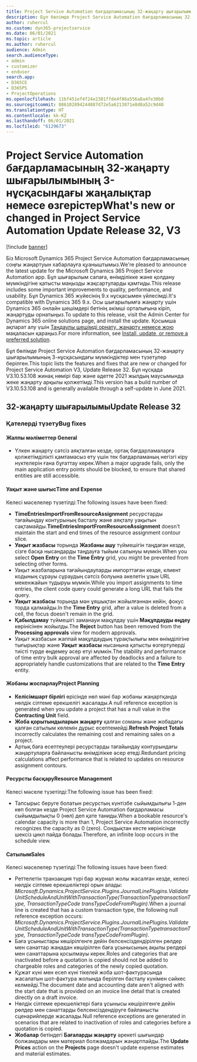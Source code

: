 ```yaml
---
title: Project Service Automation бағдарламасының 32-жаңарту шығарылымының 3-нұсқасындағы жаңалықтар немесе өзгерістер
description: Бұл бөлімде Project Service Automation бағдарламасының 32-жаңарту шығарылымының 3‑нұсқасындағы қолжетімді мүмкіндіктер мен түзетулер берілген.
author: ruhercul
ms.custom: dyn365-projectservice
ms.date: 06/01/2021
ms.topic: article
ms.author: ruhercul
audience: Admin
search.audienceType:
- admin
- customizer
- enduser
search.app:
- D365CE
- D365PS
- ProjectOperations
ms.openlocfilehash: 11bf451ef4f24e2301ffde4f86a556a8a4fe30b0
ms.sourcegitcommit: 886102894244887d72e5a6213071e8d8a52c9d48
ms.translationtype: HT
ms.contentlocale: kk-KZ
ms.lasthandoff: 06/01/2021
ms.locfileid: "6129673"
---
```

# <a name="whats-new-or-changed-in-project-service-automation-update-release-32-v3"></a><span data-ttu-id="e5599-103">Project Service Automation бағдарламасының 32-жаңарту шығарылымының 3-нұсқасындағы жаңалықтар немесе өзгерістер</span><span class="sxs-lookup"><span data-stu-id="e5599-103">What's new or changed in Project Service Automation Update Release 32, V3</span></span>

[!include [banner](../includes/psa-now-project-operations.md)]

<span data-ttu-id="e5599-104">Біз Microsoft Dynamics 365 Project Service Automation бағдарламасының соңғы жаңартуын хабарлауға қуаныштымыз.</span><span class="sxs-lookup"><span data-stu-id="e5599-104">We're pleased to announce the latest update for the Microsoft Dynamics 365 Project Service Automation app.</span></span> <span data-ttu-id="e5599-105">Бұл шығарылым сапаға, өнімділікке және қолдану мүмкіндігіне қатысты маңызды жақсартуларды қамтиды.</span><span class="sxs-lookup"><span data-stu-id="e5599-105">This release includes some important improvements to quality, performance, and usability.</span></span> <span data-ttu-id="e5599-106">Бұл Dynamics 365 жүйесінің 9.x нұсқасымен үйлесімді.</span><span class="sxs-lookup"><span data-stu-id="e5599-106">It's compatible with Dynamics 365 9.x.</span></span> <span data-ttu-id="e5599-107">Осы шығарылымға жаңарту үшін Dynamics 365 онлайн шешімдері бетінің әкімші орталығына кіріп, жаңартуды орнатыңыз.</span><span class="sxs-lookup"><span data-stu-id="e5599-107">To update to this release, visit the Admin Center for Dynamics 365 online solutions page, and install the update.</span></span> <span data-ttu-id="e5599-108">Қосымша ақпарат алу үшін [Таңдаулы шешімді орнату, жаңарту немесе жою](/power-platform/admin/install-remove-preferred-solution) мақаласын қараңыз.</span><span class="sxs-lookup"><span data-stu-id="e5599-108">For more information, see [Install, update, or remove a preferred solution](/power-platform/admin/install-remove-preferred-solution).</span></span>

<span data-ttu-id="e5599-109">Бұл бөлімде Project Service Automation бағдарламасының 32-жаңарту шығарылымының 3-нұсқасындағы мүмкіндіктер мен түзетулер берілген.</span><span class="sxs-lookup"><span data-stu-id="e5599-109">This topic lists the features and fixes that are new or changed for Project Service Automation V3, Update Release 32.</span></span> <span data-ttu-id="e5599-110">Бұл нұсқада V3.10.53.108 жинақ нөмірі бар және әдетте 2021 жылдың маусымында жеке жаңарту арқылы қолжетімді.</span><span class="sxs-lookup"><span data-stu-id="e5599-110">This version has a build number of V3.10.53.108 and is generally available through a self-update in June 2021.</span></span>

## <a name="update-release-32"></a><span data-ttu-id="e5599-111">32-жаңарту шығарылымы</span><span class="sxs-lookup"><span data-stu-id="e5599-111">Update Release 32</span></span>

### <a name="bug-fixes"></a><span data-ttu-id="e5599-112">Қателерді түзету</span><span class="sxs-lookup"><span data-stu-id="e5599-112">Bug fixes</span></span>

#### <a name="general"></a><span data-ttu-id="e5599-113">Жалпы мәліметтер </span><span class="sxs-lookup"><span data-stu-id="e5599-113">General</span></span>

- <span data-ttu-id="e5599-114">Үлкен жаңарту сәтсіз аяқталған кезде, ортақ бағдарламаларға қолжетімділікті қамтамасыз ету үшін тек бағдарламаның негізгі кіру нүктелерін ғана бұғаттау керек.</span><span class="sxs-lookup"><span data-stu-id="e5599-114">When a major upgrade fails, only the main application entry points should be blocked, to ensure that shared entities are still accessible.</span></span>

#### <a name="time-and-expense"></a><span data-ttu-id="e5599-115">Уақыт және шығыс</span><span class="sxs-lookup"><span data-stu-id="e5599-115">Time and Expense</span></span>

<span data-ttu-id="e5599-116">Келесі мәселелер түзетілді:</span><span class="sxs-lookup"><span data-stu-id="e5599-116">The following issues have been fixed:</span></span>

- <span data-ttu-id="e5599-117">**TimeEntriesImportFromResourceAssignment** ресурстарды тағайындау контурының басталу және аяқталу уақытын сақтамайды.</span><span class="sxs-lookup"><span data-stu-id="e5599-117">**TimeEntriesImportFromResourceAssignment** doesn't maintain the start and end times of the resource assignment contour slice.</span></span>
- <span data-ttu-id="e5599-118">**Уақыт жазбасы** торында **Жазбаны ашу** түймешігін таңдаған кезде, сізге басқа нысандарды таңдауға тыйым салынуы мүмкін.</span><span class="sxs-lookup"><span data-stu-id="e5599-118">When you select **Open Entry** on the **Time Entry** grid, you might be prevented from selecting other forms.</span></span>
- <span data-ttu-id="e5599-119">Уақыт жазбаларына тағайындауларды импорттаған кезде, клиент кодының сұрауы сұраудың сәтсіз болуына әкелетін ұзын URL мекенжайын тудыруы мүмкін.</span><span class="sxs-lookup"><span data-stu-id="e5599-119">While you import assignments to time entries, the client code query could generate a long URL that fails the query.</span></span>
- <span data-ttu-id="e5599-120">**Уақыт жазбасы** торында мән ұяшықтан жойылғаннан кейін, фокус торда қалмайды.</span><span class="sxs-lookup"><span data-stu-id="e5599-120">In the **Time Entry** grid, after a value is deleted from a cell, the focus doesn't remain in the grid.</span></span>
- <span data-ttu-id="e5599-121">**Қабылдамау** түймешігі заманауи мақұлдау үшін **Мақұлдауды өңдеу** көрінісінен жойылды.</span><span class="sxs-lookup"><span data-stu-id="e5599-121">The **Reject** button has been removed from the **Processing approvals** view for modern approvals.</span></span>
- <span data-ttu-id="e5599-122">Уақыт жазбасын жаппай мақұлдаудың тұрақтылығы мен өнімділігіне тығырықтар және **Уақыт жазбасы** нысанына қатысты өзгертулерді тиісті түрде өңдемеу әсер етуі мүмкін.</span><span class="sxs-lookup"><span data-stu-id="e5599-122">The stability and performance of time entry bulk approval are affected by deadlocks and a failure to appropriately handle customizations that are related to the **Time Entry** entity.</span></span>

#### <a name="project-planning"></a><span data-ttu-id="e5599-123">Жобаны жоспарлау</span><span class="sxs-lookup"><span data-stu-id="e5599-123">Project Planning</span></span>

- <span data-ttu-id="e5599-124">**Келісімшарт бірлігі** өрісінде нөл мәні бар жобаны жаңартқанда нөлдік сілтеме ерекшелігі жасалады.</span><span class="sxs-lookup"><span data-stu-id="e5599-124">A null reference exception is generated when you update a project that has a null value in the **Contracting Unit** field.</span></span>
- <span data-ttu-id="e5599-125">**Жоба қорытындыларын жаңарту** қалған соманы және жобадағы қалған сатылым көлемін дұрыс есептемейді.</span><span class="sxs-lookup"><span data-stu-id="e5599-125">**Refresh Project Totals** incorrectly calculates the remaining cost and remaining sales on a project.</span></span>
- <span data-ttu-id="e5599-126">Артық баға есептеулері ресурстарды тағайындау контурындағы жаңартуларға байланысты өнімділікке әсер етеді.</span><span class="sxs-lookup"><span data-stu-id="e5599-126">Redundant pricing calculations affect performance that is related to updates on resource assignment contours.</span></span>

#### <a name="resource-management"></a><span data-ttu-id="e5599-127">Ресурсты басқару</span><span class="sxs-lookup"><span data-stu-id="e5599-127">Resource Management</span></span>

<span data-ttu-id="e5599-128">Келесі мәселе түзетілді:</span><span class="sxs-lookup"><span data-stu-id="e5599-128">The following issue has been fixed:</span></span>

- <span data-ttu-id="e5599-129">Тапсырыс беруге болатын ресурстың күнтізбе сыйымдылығы 1-ден көп болған кезде Project Service Automation бағдарламасы сыйымдылықты 0 (нөл) деп қате таниды.</span><span class="sxs-lookup"><span data-stu-id="e5599-129">When a bookable resource's calendar capacity is more than 1, Project Service Automation incorrectly recognizes the capacity as 0 (zero).</span></span> <span data-ttu-id="e5599-130">Сондықтан кесте көрінісінде шексіз цикл пайда болады.</span><span class="sxs-lookup"><span data-stu-id="e5599-130">Therefore, an infinite loop occurs in the schedule view.</span></span>

#### <a name="sales"></a><span data-ttu-id="e5599-131">Сатылым</span><span class="sxs-lookup"><span data-stu-id="e5599-131">Sales</span></span>

<span data-ttu-id="e5599-132">Келесі мәселелер түзетілді:</span><span class="sxs-lookup"><span data-stu-id="e5599-132">The following issues have been fixed:</span></span>

- <span data-ttu-id="e5599-133">Реттелетін транзакция түрі бар журнал жолы жасалған кезде, келесі нөлдік сілтеме ерекшеліктері орын алады: *Microsoft.Dynamics.ProjectService.Plugins.JournalLinePlugins.ValidateUnitScheduleAndUnitWithTransactionType(TransactionTypetransactionType, TransactionTypeCode transTypeCodeFromPlugin)*.</span><span class="sxs-lookup"><span data-stu-id="e5599-133">When a journal line is created that has a custom transaction type, the following null reference exception occurs: *Microsoft.Dynamics.ProjectService.Plugins.JournalLinePlugins.ValidateUnitScheduleAndUnitWithTransactionType(TransactionTypetransactionType, TransactionTypeCode transTypeCodeFromPlugin)*.</span></span>
- <span data-ttu-id="e5599-134">Баға ұсыныстары көшірілгенге дейін белсенсіздендірілген рөлдер мен санаттар жаңадан көшірілген баға ұсынысының ақылы рөлдері мен санаттарына қосылмауы керек.</span><span class="sxs-lookup"><span data-stu-id="e5599-134">Roles and categories that are inactivated before a quotation is copied should not be added to chargeable roles and categories of the newly copied quotation.</span></span>
- <span data-ttu-id="e5599-135">Құжат күні мен есеп күні тікелей жоба шот-фактурасында жасалатын шот-фактура жолында берілген басталу күнімен сәйкес келмейді.</span><span class="sxs-lookup"><span data-stu-id="e5599-135">The document date and accounting date aren't aligned with the start date that is provided on an invoice line detail that is created directly on a draft invoice.</span></span>
- <span data-ttu-id="e5599-136">Нөлдік сілтеме ерекшеліктері баға ұсынысы көшірілгенге дейін рөлдер мен санаттарды белсенсіздендіруге байланысты сценарийлерде жасалады.</span><span class="sxs-lookup"><span data-stu-id="e5599-136">Null reference exceptions are generated in scenarios that are related to inactivation of roles and categories before a quotation is copied.</span></span>
- <span data-ttu-id="e5599-137">**Жобалар** бетіндегі **Бағаларды жаңарту** әрекеті шығындар болжамдары мен материал болжамдарын жаңартпайды.</span><span class="sxs-lookup"><span data-stu-id="e5599-137">The **Update Prices** action on the **Projects** page doesn't update expense estimates and material estimates.</span></span>
